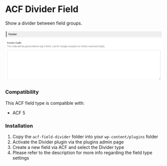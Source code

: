 # ACF Divider Field

Show a divider between field groups.

![Preview](divider.png)

### Compatibility

This ACF field type is compatible with:
* ACF 5

### Installation

1. Copy the `acf-field-divider` folder into your `wp-content/plugins` folder
2. Activate the Divider plugin via the plugins admin page
3. Create a new field via ACF and select the Divider type
4. Please refer to the description for more info regarding the field type settings
